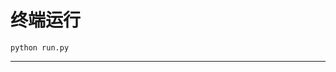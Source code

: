 # 终端运行

```shell
python run.py
```
*******************************************************************************************************
